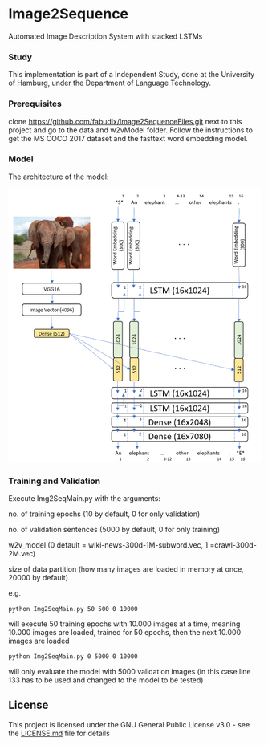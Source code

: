 # Image2Sequence

Automated Image Description System with stacked LSTMs

### Study

This implementation is part of a Independent Study, done at the University of Hamburg, under the Department of Language Technology.

### Prerequisites

clone https://github.com/fabudlx/Image2SequenceFiles.git next to this project and go to the data and w2vModel folder. Follow the instructions to get the MS COCO 2017 dataset and the fasttext word embedding model.


### Model

The architecture of the model:

![alt text](https://github.com/fabudlx/Image2Sequence/blob/master/arch.png)

### Training and Validation

Execute Img2SeqMain.py with the arguments: 

no. of training epochs (10 by default, 0 for only validation) 

no. of validation sentences (5000 by default, 0 for only training) 

w2v_model (0 default = wiki-news-300d-1M-subword.vec, 1 =crawl-300d-2M.vec) 

size of data partition (how many images are loaded in memory at once, 20000 by default)

e.g.

```
python Img2SeqMain.py 50 500 0 10000
```

will execute 50 training epochs with 10.000 images at a time, meaning 10.000 images are loaded, trained for 50 epochs, then the next 10.000 images are loaded

```
python Img2SeqMain.py 0 5000 0 10000
```

will only evaluate the model with 5000 validation images (in this case line 133 has to be used and changed to the model to be tested)





## License

This project is licensed under the GNU General Public License v3.0 - see the [LICENSE.md](LICENSE.md) file for details

